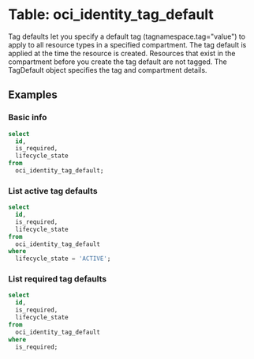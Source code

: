 # Table: oci_identity_tag_default

Tag defaults let you specify a default tag (tagnamespace.tag="value") to apply to all resource types in a specified compartment. The tag default is applied at the time the resource is created. Resources that exist in the compartment before you create the tag default are not tagged. The TagDefault object specifies the tag and compartment details.

## Examples

### Basic info

```sql
select
  id,
  is_required,
  lifecycle_state
from
  oci_identity_tag_default;
```

### List active tag defaults

```sql
select
  id,
  is_required,
  lifecycle_state
from
  oci_identity_tag_default
where
  lifecycle_state = 'ACTIVE';
```

### List required tag defaults

```sql
select
  id,
  is_required,
  lifecycle_state
from
  oci_identity_tag_default
where
  is_required;
```
